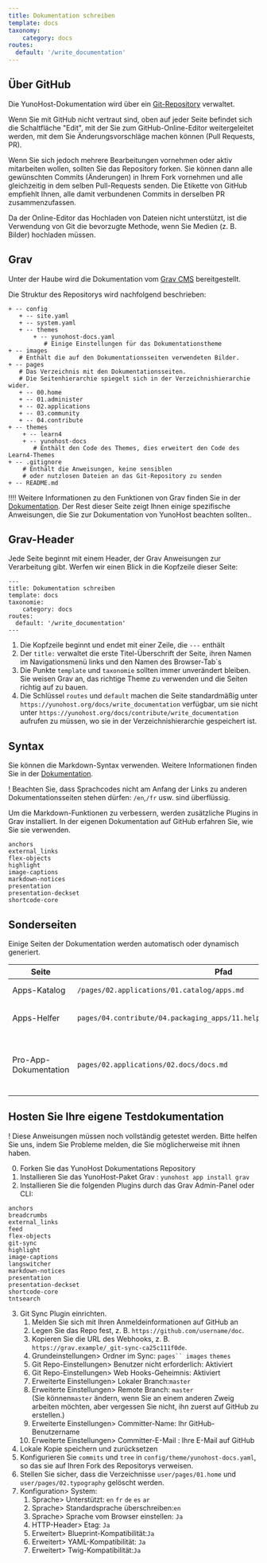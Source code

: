 ```yaml
---
title: Dokumentation schreiben
template: docs
taxonomy:
    category: docs
routes:
  default: '/write_documentation'
---
```


## Über GitHub

Die YunoHost-Dokumentation wird über ein [Git-Repository](https://github.com/YunoHost/doc) verwaltet.

Wenn Sie mit GitHub nicht vertraut sind, oben auf jeder Seite befindet sich die Schaltfläche "Edit", mit der Sie zum GitHub-Online-Editor weitergeleitet werden, mit dem Sie Änderungsvorschläge machen können (Pull Requests, PR).

Wenn Sie sich jedoch mehrere Bearbeitungen vornehmen oder aktiv mitarbeiten wollen, sollten Sie das Repository forken. Sie können dann alle gewünschten Commits (Änderungen) in Ihrem Fork vornehmen und alle gleichzeitig in dem selben Pull-Requests senden. Die Etikette von GitHub empfiehlt Ihnen, alle damit verbundenen Commits in derselben PR zusammenzufassen.

Da der Online-Editor das Hochladen von Dateien nicht unterstützt, ist die Verwendung von Git die bevorzugte Methode, wenn Sie Medien (z. B. Bilder) hochladen müssen.

## Grav

Unter der Haube wird die Dokumentation vom [Grav CMS](https://getgrav.org/?target=_blank) bereitgestellt.

Die Struktur des Repositorys wird nachfolgend beschrieben:

```text
+ -- config
   + -- site.yaml
   + -- system.yaml 
   + -- themes 
       + -- yunohost-docs.yaml
          # Einige Einstellungen für das Dokumentationstheme
+ -- images
   # Enthält die auf den Dokumentationsseiten verwendeten Bilder. 
+ -- pages 
   # Das Verzeichnis mit den Dokumentationsseiten. 
   # Die Seitenhierarchie spiegelt sich in der Verzeichnishierarchie wider. 
   + -- 00.home 
   + -- 01.administer 
   + -- 02.applications 
   + -- 03.community 
   + -- 04.contribute 
+ -- themes 
    + -- learn4 
    + -- yunohost-docs 
       # Enthält den Code des Themes, dies erweitert den Code des Learn4-Themes 
+ -- .gitignore 
    # Enthält die Anweisungen, keine sensiblen 
    # oder nutzlosen Dateien an das Git-Repository zu senden 
+ -- README.md 
```

!!!! Weitere Informationen zu den Funktionen von Grav finden Sie in der [Dokumentation](https://learn.getgrav.org?target=_blank). Der Rest dieser Seite zeigt Ihnen einige spezifische Anweisungen, die Sie zur Dokumentation von YunoHost beachten sollten..

## Grav-Header

Jede Seite beginnt mit einem Header, der Grav Anweisungen zur Verarbeitung gibt. Werfen wir einen Blick in die Kopfzeile dieser Seite:

```text
--- 
title: Dokumentation schreiben 
template: docs 
taxonomie: 
    category: docs 
routes: 
  default: '/write_documentation' 
--- 
```

1. Die Kopfzeile beginnt und endet mit einer Zeile, die `---` enthält
2. Der `title:` verwaltet die erste Titel-Überschrift der Seite, ihren Namen im Navigationsmenü links und den Namen des Browser-Tab`s
3. Die Punkte `template` und `taxonomie` sollten immer unverändert bleiben. Sie weisen Grav an, das richtige Theme zu verwenden und die Seiten richtig auf zu bauen.
4. Die Schlüssel `routes` und `default` machen die Seite standardmäßig unter `https://yunohost.org/docs/write_documentation` verfügbar, um sie nicht unter `https://yunohost.org/docs/contribute/write_documentation` aufrufen zu müssen, wo sie in der Verzeichnishierarchie gespeichert ist.

## Syntax

Sie können die Markdown-Syntax verwenden. Weitere Informationen finden Sie in der [Dokumentation](/doc_markdown_guide).

! Beachten Sie, dass Sprachcodes nicht am Anfang der Links zu anderen Dokumentationsseiten stehen dürfen: `/en`,`/fr` usw. sind überflüssig.

Um die Markdown-Funktionen zu verbessern, werden zusätzliche Plugins in Grav installiert. In der eigenen Dokumentation auf GitHub erfahren Sie, wie Sie sie verwenden.

```text
anchors
external_links
flex-objects
highlight
image-captions
markdown-notices
presentation
presentation-deckset
shortcode-core
```

## Sonderseiten

Einige Seiten der Dokumentation werden automatisch oder dynamisch generiert.

| Seite | Pfad | Anmerkungen |
| --------------- | ------- | ------- |
| Apps-Katalog | `/pages/02.applications/01.catalog/apps.md` | Ruft [app.json](https://github.com/YunoHost/apps/blob/master/apps.json?target=_blank) ab und verarbeitet sie |
| Apps-Helfer | `pages/04.contribute/04.packaging_apps/11.helpers/package_apps_helpers.md` | Erstellt von diesem [Skript](https://github.com/YunoHost/yunohost/blob/dev/doc/generate_helper_doc.py?target=_blank) aus dieser [Vorlage](https://github.com/YunoHost/yunohost/blob/dev/doc/helper_doc_template.md?target=_blank) |
| Pro-App-Dokumentation | `pages/02.applications/02.docs/docs.md` | Listet die Unterseiten im selben Verzeichnis auf, deren Header `taxonomy.category: docs, apps` enthält

## Hosten Sie Ihre eigene Testdokumentation

! Diese Anweisungen müssen noch vollständig getestet werden. Bitte helfen Sie uns, indem Sie Probleme melden, die Sie möglicherweise mit ihnen haben.

0. Forken Sie das YunoHost Dokumentations Repository
1. Installieren Sie das YunoHost-Paket Grav : `yunohost app install grav`
2. Installieren Sie die folgenden Plugins durch das Grav Admin-Panel oder CLI:

```text
anchors
breadcrumbs
external_links
feed
flex-objects
git-sync
highlight
image-captions
langswitcher
markdown-notices
presentation
presentation-deckset
shortcode-core
tntsearch 
```

3. Git Sync Plugin einrichten.
   1. Melden Sie sich mit Ihren Anmeldeinformationen auf GitHub an
   2. Legen Sie das Repo fest, z. B. `https://github.com/username/doc`.
   3. Kopieren Sie die URL des Webhooks, z. B. `https://grav.example/_git-sync-ca25c111f0de`.
   4. Grundeinstellungen> Ordner im Sync: `pages`` images` `themes`
   5. Git Repo-Einstellungen> Benutzer nicht erforderlich: Aktiviert
   6. Git Repo-Einstellungen> Web Hooks-Geheimnis: Aktiviert
   7. Erweiterte Einstellungen> Lokaler Branch:`master`
   8. Erweiterte Einstellungen> Remote Branch: `master`  
      (Sie können`master` ändern, wenn Sie an einem anderen Zweig arbeiten möchten, aber vergessen Sie nicht, ihn zuerst auf GitHub zu erstellen.)
   9. Erweiterte Einstellungen> Committer-Name: Ihr GitHub-Benutzername
   10. Erweiterte Einstellungen> Committer-E-Mail : Ihre E-Mail auf GitHub
4. Lokale Kopie speichern und zurücksetzen
5. Konfigurieren Sie `commits` und `tree` in `config/theme/yunohost-docs.yaml`, so das sie auf Ihren Fork des Repositorys verweisen.
6. Stellen Sie sicher, dass die Verzeichnisse `user/pages/01.home` und `user/pages/02.typography` gelöscht werden.
7. Konfiguration> System:
   1. Sprache> Unterstützt: `en` `fr` `de` `es` `ar`
   2. Sprache> Standardsprache überschreiben:`en`
   3. Sprache> Sprache vom Browser einstellen: `Ja`
   4. HTTP-Header> Etag: `Ja`
   5. Erweitert> Blueprint-Kompatibilität:`Ja`
   6. Erweitert> YAML-Kompatibilität: `Ja`
   7. Erweitert> Twig-Kompatibilität:`Ja`
